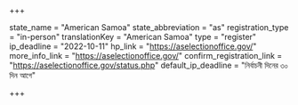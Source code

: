 +++

state_name = "American Samoa"
state_abbreviation = "as"
registration_type = "in-person"
translationKey = "American Samoa"
type = "register"
ip_deadline = "2022-10-11"
hp_link = "https://aselectionoffice.gov/"
more_info_link = "https://aselectionoffice.gov/"
confirm_registration_link = "https://aselectionoffice.gov/status.php"
default_ip_deadline = "নির্বাচনী দিনের ৩০ দিন আগে"

+++